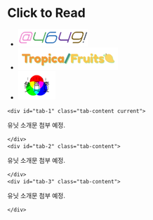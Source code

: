 
# Click to Read

<div class="container2">
	<ul class="tabs">
		<li class="tab-link current" data-tab="tab-1"><img src="./assets/unit/yoroshikukara.png" style="max-height: 40px;"></li>
		<li class="tab-link" data-tab="tab-2"><img src="./assets/unit/tropicalfruits.png" style="max-height: 50px;"></li>
		<li class="tab-link" data-tab="tab-3"><img src="./assets/unit/tritone.png" style="max-height: 65px;"></li>
	</ul>

	<div id="tab-1" class="tab-content current">

유닛 소개문 첨부 예정.

	</div>
	<div id="tab-2" class="tab-content">

유닛 소개문 첨부 예정.

	</div>
	<div id="tab-3" class="tab-content">

유닛 소개문 첨부 예정.

	</div>
</div>
